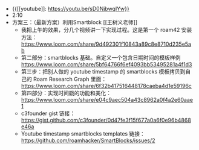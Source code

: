 - {{[[youtube]]: https://youtu.be/sD0NjbwqlYw}}
- 2:10 
- 方案三：（最新方案）利用Smartblock [[王树义老师]]
    - 我把上午的效果，分几个视频讲一下实现过程。这是第一个 roam42 安装方法：https://www.loom.com/share/9d492301f10843a89c8e8710d235e5ab
    - 第二部分：smartblocks 基础。自定义一个包含日期时间的模板样例 https://www.loom.com/share/5bf64766f6ef4093bb53495281a4f1d3
    - 第三步：把别人做的 youtube timestamp 的 smartblocks 模板拷贝到自己的 Roam Research Graph 里面： https://www.loom.com/share/6f32b417516448178caeba4d1e59196c
    - 第四部分：实现时间戳的功能和美化：https://www.loom.com/share/e04c9aec504a43c8962a0f4a2e60aae1
    - c3founder gist 链接： https://gist.github.com/c3founder/0d47fe3f15f677a0a6f0e96b4868e46a
    - Youtube timestamp smartblocks templates 链接： https://github.com/roamhacker/SmartBlocks/issues/2
